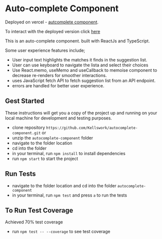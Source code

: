 # Auto-complete Component

Deployed on vercel - [autcomplete component](https://autocomplete-component-umber.vercel.app/).

To interact with the deployed version click [here](https://autocomplete-component-umber.vercel.app/)

This is an auto-complete component. built with ReactJs and TypeScript.

Some user experience features include;

- User input text highlights the matches it finds in the suggestion list.
- User can use keyboard to navigate the lista and select their choices
- Use React.memo, useMemo and useCallback to memoise component to decrease re-renders for smoother interactions.
- uses JavaScript fetch API to fetch suggestion list from an API endpoint.
- errors are handled for better user experience.

## Gest Started

These instructions will get you a copy of the project up and running on your local machine for development and testing purposes.

- clone repository `https://github.com/Kellswork/autocomplete-component.git`
  or
- unzip the `autocomplete-component` folder
- navigate to the folder location
- cd into the folder
- in your terminal, run `npm install` to install dependencies
- run `npm start` to start the project

## Run Tests

- navigate to the folder location and cd into the folder `autocomplete-component`
- in your terminal, run `npm test` and press `a` to run the tests

## To Run Test Coverage

Achieved 70% test coverage

- run `npm test -- --coverage` to see test coverage